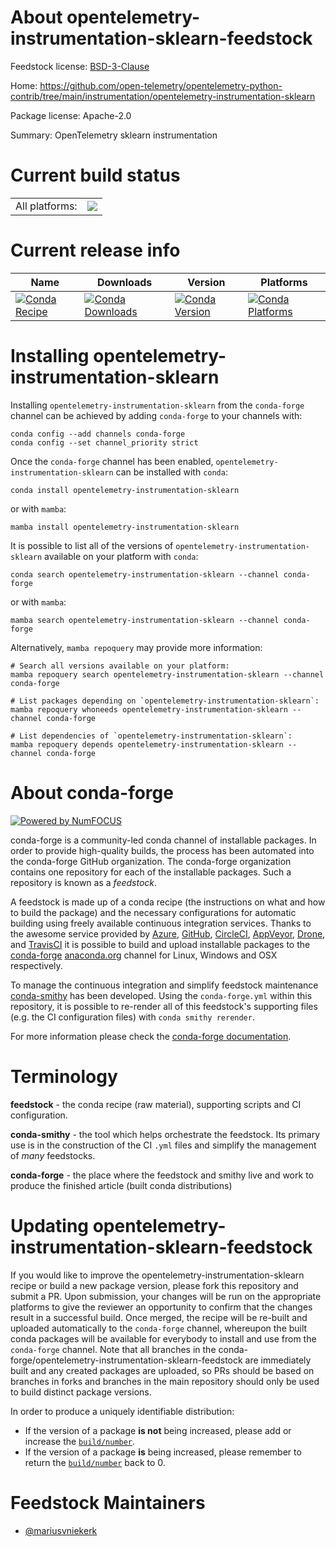 About opentelemetry-instrumentation-sklearn-feedstock
=====================================================

Feedstock license: [BSD-3-Clause](https://github.com/conda-forge/opentelemetry-instrumentation-sklearn-feedstock/blob/main/LICENSE.txt)

Home: https://github.com/open-telemetry/opentelemetry-python-contrib/tree/main/instrumentation/opentelemetry-instrumentation-sklearn

Package license: Apache-2.0

Summary: OpenTelemetry sklearn instrumentation

Current build status
====================


<table><tr><td>All platforms:</td>
    <td>
      <a href="https://dev.azure.com/conda-forge/feedstock-builds/_build/latest?definitionId=13882&branchName=main">
        <img src="https://dev.azure.com/conda-forge/feedstock-builds/_apis/build/status/opentelemetry-instrumentation-sklearn-feedstock?branchName=main">
      </a>
    </td>
  </tr>
</table>

Current release info
====================

| Name | Downloads | Version | Platforms |
| --- | --- | --- | --- |
| [![Conda Recipe](https://img.shields.io/badge/recipe-opentelemetry--instrumentation--sklearn-green.svg)](https://anaconda.org/conda-forge/opentelemetry-instrumentation-sklearn) | [![Conda Downloads](https://img.shields.io/conda/dn/conda-forge/opentelemetry-instrumentation-sklearn.svg)](https://anaconda.org/conda-forge/opentelemetry-instrumentation-sklearn) | [![Conda Version](https://img.shields.io/conda/vn/conda-forge/opentelemetry-instrumentation-sklearn.svg)](https://anaconda.org/conda-forge/opentelemetry-instrumentation-sklearn) | [![Conda Platforms](https://img.shields.io/conda/pn/conda-forge/opentelemetry-instrumentation-sklearn.svg)](https://anaconda.org/conda-forge/opentelemetry-instrumentation-sklearn) |

Installing opentelemetry-instrumentation-sklearn
================================================

Installing `opentelemetry-instrumentation-sklearn` from the `conda-forge` channel can be achieved by adding `conda-forge` to your channels with:

```
conda config --add channels conda-forge
conda config --set channel_priority strict
```

Once the `conda-forge` channel has been enabled, `opentelemetry-instrumentation-sklearn` can be installed with `conda`:

```
conda install opentelemetry-instrumentation-sklearn
```

or with `mamba`:

```
mamba install opentelemetry-instrumentation-sklearn
```

It is possible to list all of the versions of `opentelemetry-instrumentation-sklearn` available on your platform with `conda`:

```
conda search opentelemetry-instrumentation-sklearn --channel conda-forge
```

or with `mamba`:

```
mamba search opentelemetry-instrumentation-sklearn --channel conda-forge
```

Alternatively, `mamba repoquery` may provide more information:

```
# Search all versions available on your platform:
mamba repoquery search opentelemetry-instrumentation-sklearn --channel conda-forge

# List packages depending on `opentelemetry-instrumentation-sklearn`:
mamba repoquery whoneeds opentelemetry-instrumentation-sklearn --channel conda-forge

# List dependencies of `opentelemetry-instrumentation-sklearn`:
mamba repoquery depends opentelemetry-instrumentation-sklearn --channel conda-forge
```


About conda-forge
=================

[![Powered by
NumFOCUS](https://img.shields.io/badge/powered%20by-NumFOCUS-orange.svg?style=flat&colorA=E1523D&colorB=007D8A)](https://numfocus.org)

conda-forge is a community-led conda channel of installable packages.
In order to provide high-quality builds, the process has been automated into the
conda-forge GitHub organization. The conda-forge organization contains one repository
for each of the installable packages. Such a repository is known as a *feedstock*.

A feedstock is made up of a conda recipe (the instructions on what and how to build
the package) and the necessary configurations for automatic building using freely
available continuous integration services. Thanks to the awesome service provided by
[Azure](https://azure.microsoft.com/en-us/services/devops/), [GitHub](https://github.com/),
[CircleCI](https://circleci.com/), [AppVeyor](https://www.appveyor.com/),
[Drone](https://cloud.drone.io/welcome), and [TravisCI](https://travis-ci.com/)
it is possible to build and upload installable packages to the
[conda-forge](https://anaconda.org/conda-forge) [anaconda.org](https://anaconda.org/)
channel for Linux, Windows and OSX respectively.

To manage the continuous integration and simplify feedstock maintenance
[conda-smithy](https://github.com/conda-forge/conda-smithy) has been developed.
Using the ``conda-forge.yml`` within this repository, it is possible to re-render all of
this feedstock's supporting files (e.g. the CI configuration files) with ``conda smithy rerender``.

For more information please check the [conda-forge documentation](https://conda-forge.org/docs/).

Terminology
===========

**feedstock** - the conda recipe (raw material), supporting scripts and CI configuration.

**conda-smithy** - the tool which helps orchestrate the feedstock.
                   Its primary use is in the construction of the CI ``.yml`` files
                   and simplify the management of *many* feedstocks.

**conda-forge** - the place where the feedstock and smithy live and work to
                  produce the finished article (built conda distributions)


Updating opentelemetry-instrumentation-sklearn-feedstock
========================================================

If you would like to improve the opentelemetry-instrumentation-sklearn recipe or build a new
package version, please fork this repository and submit a PR. Upon submission,
your changes will be run on the appropriate platforms to give the reviewer an
opportunity to confirm that the changes result in a successful build. Once
merged, the recipe will be re-built and uploaded automatically to the
`conda-forge` channel, whereupon the built conda packages will be available for
everybody to install and use from the `conda-forge` channel.
Note that all branches in the conda-forge/opentelemetry-instrumentation-sklearn-feedstock are
immediately built and any created packages are uploaded, so PRs should be based
on branches in forks and branches in the main repository should only be used to
build distinct package versions.

In order to produce a uniquely identifiable distribution:
 * If the version of a package **is not** being increased, please add or increase
   the [``build/number``](https://docs.conda.io/projects/conda-build/en/latest/resources/define-metadata.html#build-number-and-string).
 * If the version of a package **is** being increased, please remember to return
   the [``build/number``](https://docs.conda.io/projects/conda-build/en/latest/resources/define-metadata.html#build-number-and-string)
   back to 0.

Feedstock Maintainers
=====================

* [@mariusvniekerk](https://github.com/mariusvniekerk/)

